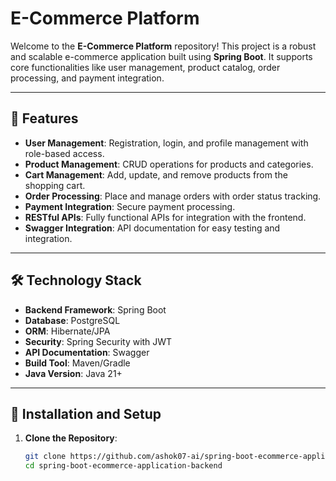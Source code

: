 # E-Commerce Platform

Welcome to the **E-Commerce Platform** repository! This project is a robust and scalable e-commerce application built using **Spring Boot**. It supports core functionalities like user management, product catalog, order processing, and payment integration.

---

## 🚀 Features

- **User Management**: Registration, login, and profile management with role-based access.
- **Product Management**: CRUD operations for products and categories.
- **Cart Management**: Add, update, and remove products from the shopping cart.
- **Order Processing**: Place and manage orders with order status tracking.
- **Payment Integration**: Secure payment processing.
- **RESTful APIs**: Fully functional APIs for integration with the frontend.
- **Swagger Integration**: API documentation for easy testing and integration.

---

## 🛠️ Technology Stack

- **Backend Framework**: Spring Boot
- **Database**: PostgreSQL
- **ORM**: Hibernate/JPA
- **Security**: Spring Security with JWT
- **API Documentation**: Swagger
- **Build Tool**: Maven/Gradle
- **Java Version**: Java 21+

---

## 🔧 Installation and Setup

1. **Clone the Repository**:
   ```bash
   git clone https://github.com/ashok07-ai/spring-boot-ecommerce-application-backend
   cd spring-boot-ecommerce-application-backend
